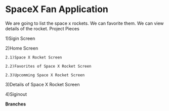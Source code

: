 # SpaceX Fan Application
We are going to list the space x rockets. We can favorite them. We can view details of the rocket.
Project Pieces 

1)Sigin Screen

2)Home Screen

    2.1)Space X Rocket Screen
  
    2.2)Favorites of Space X Rocket Screen
  
    2.3)Upcomming Space X Rocket Screen
    
3)Details of Space X Rocket Screen 

4)Siginout 

**Branches**

